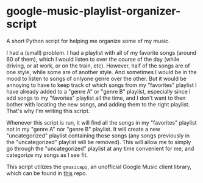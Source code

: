 # google-music-playlist-organizer-script
A short Python script for helping me organize some of my music.

I had a (small) problem. I had a playlist with all of my favorite songs (around 60 of them), which I would listen to over the course of the day (while driving, or at work, or on the train, etc). However, half of the songs are of one style, while some are of another style. And sometimes I would be in the mood to listen to songs of onlyone genre over the other. But it would be annoying to have to keep track of which songs from my "favorites" playlist I have already added to a "genre A" or "genre B" playlist, especially since I add songs to my "favories" playlist all the time, and I don't want to then bother with locating the new songs, and adding them to the right playlist. That's why I'm writing this script. 

Whenever this script is run, it will find all the songs in my "favorites" playlist not in my "genre A" nor "genre B" playlist. It will create a new "uncategorized" playlist containing those songs (any songs previously in the "uncategorized" playlist will be removed). This will allow me to simply go through the "uncategorized" playlist at any time convenient for me, and categorize my songs as I see fit. 

This script utilizes the `gmusicapi`, an unofficial Google Music client library, which can be found in [this](https://github.com/simon-weber/gmusicapi) repo. 

